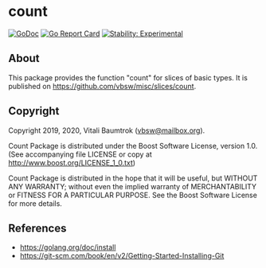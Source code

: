 # count

[![GoDoc](https://godoc.org/github.com/vbsw/misc/slices/count?status.svg)](https://godoc.org/github.com/vbsw/misc/slices/count) [![Go Report Card](https://goreportcard.com/badge/github.com/vbsw/misc/count)](https://goreportcard.com/report/github.com/vbsw/misc/count) [![Stability: Experimental](https://masterminds.github.io/stability/experimental.svg)](https://masterminds.github.io/stability/experimental.html)

## About
This package provides the function "count" for slices of basic types. It is published on <https://github.com/vbsw/misc/slices/count>.

## Copyright
Copyright 2019, 2020, Vitali Baumtrok (vbsw@mailbox.org).

Count Package is distributed under the Boost Software License, version 1.0. (See accompanying file LICENSE or copy at http://www.boost.org/LICENSE_1_0.txt)

Count Package is distributed in the hope that it will be useful, but WITHOUT ANY WARRANTY; without even the implied warranty of MERCHANTABILITY or FITNESS FOR A PARTICULAR PURPOSE. See the Boost Software License for more details.

## References
- https://golang.org/doc/install
- https://git-scm.com/book/en/v2/Getting-Started-Installing-Git
